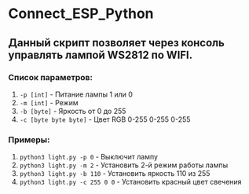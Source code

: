 # Connect_ESP_Python

## Данный скрипт позволяет через консоль управлять лампой WS2812 по WIFI.

### Список параметров:
1. `-p [int]` - Питание лампы 1 или 0
2. `-m [int]` - Режим
3. `-b [byte]` - Яркость от 0 до 255
4. `-c [byte byte byte]` - Цвет RGB 0-255 0-255 0-255

### Примеры:
1. `python3 light.py -p 0` - Выключит лампу
2. `python3 light.py -m 2` - Установить 2-й режим работы лампы
3. `python3 light.py -b 110` - Установить яркость 110 из 255
4. `python3 light.py -с 255 0 0` - Установить красный цвет свечения
